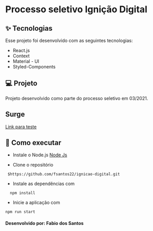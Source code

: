 #  Processo seletivo Ignição Digital

## ✨ Tecnologias
Esse projeto foi desenvolvido com as seguintes tecnologias:

* React.js
* Context
* Material - UI
* Styled-Components

## 💻 Projeto
Projeto desenvolvido como parte do processo seletivo em 03/2021. 

## Surge
[Link para teste](http://fabio-santos-id.surge.sh/)

## 🚀 Como executar
* Instale o Node.js
[Node Js](https://nodejs.org/en/)

* Clone o repositório
```
 $https://github.com/fsantos22/ignicao-digital.git
 ```
* Instale as dependências com
```
  npm install
 ```
* Inicie a aplicação com
 ```
 npm run start
 ```

#### Desenvolvido por: Fabio dos Santos
